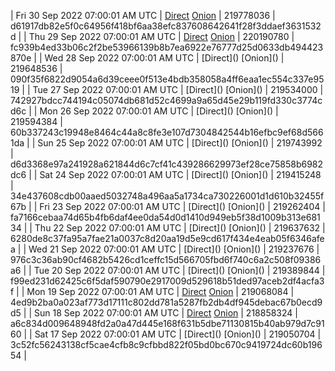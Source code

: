 | Fri 30 Sep 2022 07:00:01 AM UTC | [Direct](https://oshi.at/SgWS) [Onion](http://5ety7tpkim5me6eszuwcje7bmy25pbtrjtue7zkqqgziljwqy3rrikqd.onion/SgWS) | 219778036 | d61917db82e5f0c64956f418bf6aa38efc837608642641f28f3ddaef3631532d | 
| Thu 29 Sep 2022 07:00:01 AM UTC | [Direct]() [Onion]() | 220190780 | fc939b4ed33b06c2f2be53966139b8b7ea6922e76777d25d0633db494423870e | 
| Wed 28 Sep 2022 07:00:01 AM UTC | [Direct](</body></html>) [Onion](</body></html>) | 219648536 | 090f35f6822d9054a6d39ceee0f513e4bdb358058a4ff6eaa1ec554c337e9519 | 
| Tue 27 Sep 2022 07:00:01 AM UTC | [Direct](</body></html>) [Onion](</body></html>) | 219534000 | 742927bdcc744194c05074db681d52c4699a9a65d45e29b119fd330c3774cd6c | 
| Mon 26 Sep 2022 07:00:01 AM UTC | [Direct](</body></html>) [Onion](</body></html>) | 219594384 | 60b337243c19948e8464c44a8c8fe3e107d7304842544b16efbc9ef68d5661da | 
| Sun 25 Sep 2022 07:00:01 AM UTC | [Direct](</body></html>) [Onion](</body></html>) | 219743992 | d6d3368e97a241928a621844d6c7cf41c439286629973ef28ce75858b6982dc6 | 
| Sat 24 Sep 2022 07:00:01 AM UTC | [Direct](</body></html>) [Onion](</body></html>) | 219415248 | 34e437608cdb00aaed5032748a496aa5a1734ca730226001d1d610b32455f67b | 
| Fri 23 Sep 2022 07:00:01 AM UTC | [Direct](</body></html>) [Onion](</body></html>) | 219262404 | fa7166cebaa74d65b4fb6daf4ee0da54d0d1410d949eb5f38d1009b313e68134 | 
| Thu 22 Sep 2022 07:00:01 AM UTC | [Direct](</body></html>) [Onion](</body></html>) | 219637632 | 6280de8c37fa95a7fae21a0037c8d20aa19d5e9cd617f434e4eab05f6346afea | 
| Wed 21 Sep 2022 07:00:01 AM UTC | [Direct](</body></html>) [Onion](</body></html>) | 219237676 | 976c3c36ab90cf4682b5426cd1ceffc15d566705fbd6f740c6a2c508f09386a6 | 
| Tue 20 Sep 2022 07:00:01 AM UTC | [Direct](</body></html>) [Onion](</body></html>) | 219389844 | f99ed231d62425c6f5daf590790e2917009d529618b51ded97aceb2df4acfa3f | 
| Mon 19 Sep 2022 07:00:01 AM UTC | [Direct]() [Onion]() | 219068084 | 4ed9b2ba0a023af773d17111c802dd781a5287fb2db4df945debac67b0ecd9d5 | 
| Sun 18 Sep 2022 07:00:01 AM UTC | [Direct]() [Onion]() | 218858324 | a6c834d009648948fd2a0a47d445e168f631b5dbe71130815b40ab979d7c9160 | 
| Sat 17 Sep 2022 07:00:01 AM UTC | [Direct](</body></html>) [Onion](</body></html>) | 219050704 | 3c52fc56243138cf5cae4cfb8c9cfbbd822f05bd0bc670c9419724dc60b19654 | 
